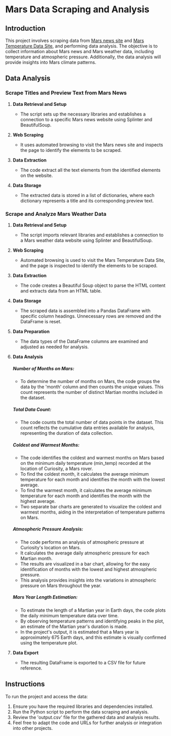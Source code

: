 # Mars Data Scraping and Analysis

## Introduction
This project involves scraping data from [Mars news site](https://static.bc-edx.com/data/web/mars_news/index.html) and [Mars Temperature Data Site](https://static.bc-edx.com/data/web/mars_facts/temperature.html), and performing data analysis. The objective is to collect information about Mars news and Mars weather data, including temperature and atmospheric pressure. Additionally, the data analysis will provide insights into Mars climate patterns.

## Data Analysis

### Scrape Titles and Preview Text from Mars News
1. **Data Retrieval and Setup**
   - The script sets up the necessary libraries and establishes a connection to a specific Mars news website using Splinter and BeautifulSoup.

2. **Web Scraping**
   - It uses automated browsing to visit the Mars news site and inspects the page to identify the elements to be scraped.

3. **Data Extraction**
   - The code extract all the text elements from the identified elements on the website.

4. **Data Storage**
   - The extracted data is stored in a list of dictionaries, where each dictionary represents a title and its corresponding preview text.

### Scrape and Analyze Mars Weather Data
1. **Data Retrieval and Setup**
   - The script imports relevant libraries and establishes a connection to a Mars weather data website using Splinter and BeautifulSoup.

2. **Web Scraping**
   - Automated browsing is used to visit the Mars Temperature Data Site, and the page is inspected to identify the elements to be scraped.

3. **Data Extraction**
   - The code creates a Beautiful Soup object to parse the HTML content and extracts data from an HTML table.

4. **Data Storage**
   - The scraped data is assembled into a Pandas DataFrame with specific column headings. Unnecessary rows are removed and the DataFrame is reset.

5. **Data Preparation**
   - The data types of the DataFrame columns are examined and adjusted as needed for analysis.

6. **Data Analysis**

     ##### Number of Months on Mars:
    - To determine the number of months on Mars, the code groups the data by the 'month' column and then counts the unique values. This count represents the number of distinct Martian months included in the dataset.

     ##### Total Data Count:
    - The code counts the total number of data points in the dataset. This count reflects the cumulative data entries available for analysis, representing the duration of data collection.

     ##### Coldest and Warmest Months:
    - The code identifies the coldest and warmest months on Mars based on the minimum daily temperature (min_temp) recorded at the location of Curiosity, a Mars rover.
    - To find the coldest month, it calculates the average minimum temperature for each month and identifies the month with the lowest average.
    - To find the warmest month, it calculates the average minimum temperature for each month and identifies the month with the highest average.
    - Two separate bar charts are generated to visualize the coldest and warmest months, aiding in the interpretation of temperature patterns on Mars.

     ##### Atmospheric Pressure Analysis:
    - The code performs an analysis of atmospheric pressure at Curiosity's location on Mars.
    - It calculates the average daily atmospheric pressure for each Martian month.
    - The results are visualized in a bar chart, allowing for the easy identification of months with the lowest and highest atmospheric pressure.
    - This analysis provides insights into the variations in atmospheric pressure on Mars throughout the year.

     ##### Mars Year Length Estimation:
    - To estimate the length of a Martian year in Earth days, the code plots the daily minimum temperature data over time.
    - By observing temperature patterns and identifying peaks in the plot, an estimate of the Martian year's duration is made.
    - In the project's output, it is estimated that a Mars year is approximately 675 Earth days, and this estimate is visually confirmed using the temperature plot.


7. **Data Export**
   - The resulting DataFrame is exported to a CSV file for future reference.


## Instructions
To run the project and access the data:

1. Ensure you have the required libraries and dependencies installed.
2. Run the Python script to perform the data scraping and analysis.
3. Review the 'output.csv' file for the gathered data and analysis results.
4. Feel free to adapt the code and URLs for further analysis or integration into other projects.